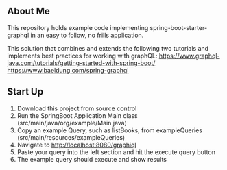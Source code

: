 ## About Me

This repository holds example code implementing spring-boot-starter-graphql in an easy to follow, no frills application. 

This solution that combines and extends the following two tutorials and implements best practices for working with graphQL:
https://www.graphql-java.com/tutorials/getting-started-with-spring-boot/
https://www.baeldung.com/spring-graphql

## Start Up

1. Download this project from source control
2. Run the SpringBoot Application Main class (src/main/java/org/example/Main.java)
3. Copy an example Query, such as listBooks, from exampleQueries (src/main/resources/exampleQueries)
4. Navigate to <a href="http://localhost:8080/graphiql">http://localhost:8080/graphiql</a>
5. Paste your query into the left section and hit the execute query button
6. The example query should execute and show results
